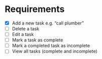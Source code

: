 # Requirements
- [x] Add a new task  e.g. “call plumber”
- [ ]	Delete a task
- [ ]	Edit a task 
- [ ]	Mark a task as complete
- [ ]	Mark a completed task as incomplete
- [ ] View all tasks (complete and incomplete)
